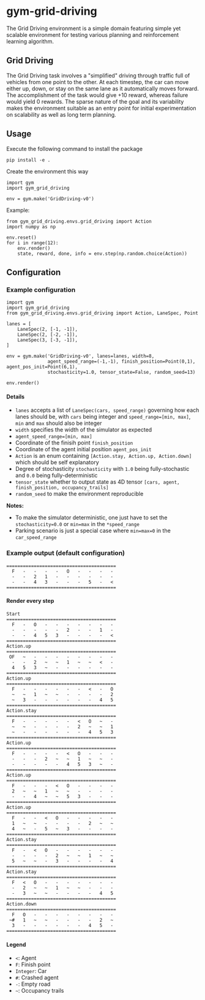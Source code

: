 # gym-grid-driving

The Grid Driving environment is a simple domain featuring simple yet scalable environment for testing various planning and reinforcement learning algorithm.

## Grid Driving

The Grid Driving task involves a "simplified" driving through traffic full of vehicles from one point to the other. At each timestep, the car can move either up, down, or stay on the same lane as it automatically moves forward. The accomplishment of the task would give +10 reward, whereas failure would yield 0 rewards. The sparse nature of the goal and its variability makes the environment suitable as an entry point for initial experimentation on scalability as well as long term planning.

## Usage

Execute the following command to install the package
```
pip install -e .
```

Create the environment this way
```
import gym
import gym_grid_driving

env = gym.make('GridDriving-v0')
```

Example:
```
from gym_grid_driving.envs.grid_driving import Action
import numpy as np

env.reset()
for i in range(12):
    env.render()
    state, reward, done, info = env.step(np.random.choice(Action))
```

## Configuration

### Example configuration
```
import gym
import gym_grid_driving
from gym_grid_driving.envs.grid_driving import Action, LaneSpec, Point

lanes = [
    LaneSpec(2, [-1, -1]),
    LaneSpec(2, [-2, -1]),
    LaneSpec(3, [-3, -1]),
]

env = gym.make('GridDriving-v0', lanes=lanes, width=8, 
               agent_speed_range=(-1,-1), finish_position=Point(0,1), agent_pos_init=Point(6,1),
               stochasticity=1.0, tensor_state=False, random_seed=13)

env.render()
```

#### Details

* `lanes` accepts a list of `LaneSpec(cars, speed_range)` governing how each lanes should be, with `cars` being integer and `speed_range=[min, max]`, `min` and `max` should also be integer
* `width` specifies the width of the simulator as expected
* `agent_speed_range=[min, max]` 
* Coordinate of the finisih point `finish_position` 
* Coordinate of the agent initial position `agent_pos_init`
* `Action` is an enum containing `[Action.stay, Action.up, Action.down]` which should be self explanatory
* Degree of stochasticity `stochasticity` with `1.0` being fully-stochastic and `0.0` being fully-deterministic
* `tensor_state` whether to output state as 4D tensor `[cars, agent, finish_position, occupancy_trails]`
* `random_seed` to make the environment reproducible

**Notes:** 

* To make the simulator deterministic, one just have to set the `stochasticity=0.0` or `min=max` in the `*speed_range`
* Parking scenario is just a special case where `min=max=0` in the `car_speed_range`

### Example output (default configuration)
```
========================================
  F   -   -   -   -   O   -   -   -   -
  -   -   2   1   -   -   -   -   -   -
  -   -   4   3   -   -   -   5   -   <
========================================
```

#### Render every step
```
Start
========================================
  F   -   O   -   -   -   -   -   -   -
  -   -   -   -   -   2   -   -   1   -
  -   -   4   5   3   -   -   -   -   <
========================================
Action.up
========================================
 OF   ~   -   -   -   -   -   -   -   -
  -   -   2   ~   ~   1   ~   ~   <   -
  4   5   3   ~   -   -   -   -   -   -
========================================
Action.up
========================================
  F   -   -   -   -   -   -   <   -   O
  ~   ~   1   ~   ~   -   -   -   -   2
  ~   3   -   -   -   -   -   -   4   5
========================================
Action.stay
========================================
  F   -   -   -   -   -   <   O   ~   -
  ~   ~   -   -   -   -   2   ~   ~   1
  ~   -   -   -   -   -   -   4   5   3
========================================
Action.up
========================================
  F   -   -   -   -   <   O   -   -   -
  -   -   -   2   ~   ~   1   ~   ~   -
  -   -   -   -   -   4   5   3   ~   -
========================================
Action.up
========================================
  F   -   -   -   <   O   -   -   -   -
  2   ~   ~   1   ~   ~   -   -   -   -
  -   -   4   ~   ~   5   3   -   -   -
========================================
Action.up
========================================
  F   -   -   <   O   -   -   -   -   -
  1   ~   ~   -   -   -   -   2   ~   ~
  4   ~   -   5   ~   3   -   -   -   -
========================================
Action.stay
========================================
  F   -   <   O   -   -   -   -   -   -
  -   -   -   -   2   ~   ~   1   ~   ~
  5   ~   ~   -   3   -   -   -   -   4
========================================
Action.stay
========================================
  F   <   O   -   -   -   -   -   -   -
  -   2   ~   ~   1   ~   ~   -   -   -
  -   3   ~   ~   -   -   -   -   4   5
========================================
Action.down
========================================
  F   O   -   -   -   -   -   -   -   -
 ~#   1   ~   ~   -   -   -   -   2   ~
  3   -   -   -   -   -   -   4   5   -
========================================
```

#### Legend

* `<`: Agent
* `F`: Finish point
* `Integer`: Car
* `#`: Crashed agent
* `-`: Empty road
* `~`: Occupancy trails